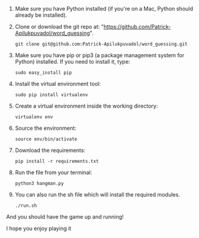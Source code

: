 1. Make sure you have Python installed (if you're on a Mac, Python should already be installed).

1. Clone or download the git repo at: "https://github.com/Patrick-Apilukpuvadol/word_guessing".

     `git clone git@github.com:Patrick-Apilukpuvadol/word_guessing.git`

1. Make sure you have pip or pip3 (a package management system for Python) installed. If you need to install it, type:  

     `sudo easy_install pip`

1. Install the virtual environment tool:

     `sudo pip install virtualenv`

1. Create a virtual environment inside the working directory:

     `virtualenv env`

1. Source the environment:

     `source env/bin/activate`

1. Download the requirements:

     `pip install -r requirements.txt`

1. Run the file from your terminal:

     `python3 hangman.py`

1. You can also run the sh file which will install the required modules. 

    `./run.sh`


And you should have the game up and running! 

I hope you enjoy playing it 